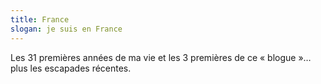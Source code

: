 ```yaml
---
title: France
slogan: je suis en France
---
```


Les 31 premières années de ma vie et les 3 premières de ce « blogue »… plus les escapades récentes.